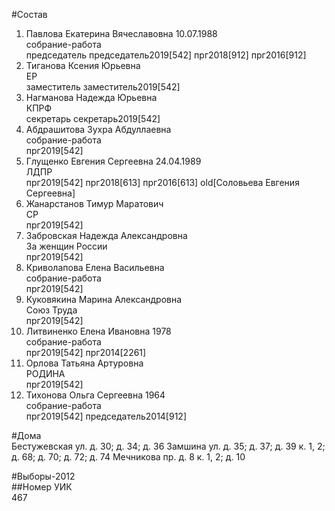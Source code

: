 #Состав  
1. Павлова Екатерина Вячеславовна 10.07.1988  
    собрание-работа  
    председатель председатель2019[542] прг2018[912] прг2016[912]  
2. Тиганова Ксения Юрьевна  
    ЕР  
    заместитель заместитель2019[542]  
3. Нагманова Надежда Юрьевна  
    КПРФ  
    секретарь секретарь2019[542]  
4. Абдрашитова Зухра Абдуллаевна  
    собрание-работа  
    прг2019[542]  
5. Глущенко Евгения Сергеевна 24.04.1989  
    ЛДПР  
    прг2019[542] прг2018[613] прг2016[613] old[Соловьева Евгения Сергеевна]  
6. Жанарстанов Тимур Маратович  
    СР  
    прг2019[542]  
7. Забровская Надежда Александровна  
    За женщин России  
    прг2019[542]  
8. Криволапова Елена Васильевна  
    собрание-работа  
    прг2019[542]  
9. Куковякина Марина Александровна  
    Союз Труда  
    прг2019[542]  
10. Литвиненко Елена Ивановна 1978  
    собрание-работа  
    прг2019[542] прг2014[2261]  
11. Орлова Татьяна Артуровна  
    РОДИНА  
    прг2019[542]  
12. Тихонова Ольга Сергеевна 1964  
    собрание-работа  
    прг2019[542] председатель2014[912]  
  
#Дома  
Бестужевская ул. д. 30; д. 34; д. 36 Замшина ул. д. 35; д. 37; д. 39 к. 1, 2; д. 68; д. 70; д. 72; д. 74 Мечникова пр. д. 8 к. 1, 2; д. 10  
  
#Выборы-2012  
##Номер УИК  
467  
